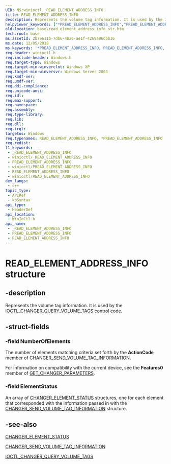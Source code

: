 ```yaml
---
UID: NS:winioctl._READ_ELEMENT_ADDRESS_INFO
title: READ_ELEMENT_ADDRESS_INFO
description: Represents the volume tag information. It is used by the IOCTL_CHANGER_QUERY_VOLUME_TAGS control code.
helpviewer_keywords: ["*PREAD_ELEMENT_ADDRESS_INFO","PREAD_ELEMENT_ADDRESS_INFO","PREAD_ELEMENT_ADDRESS_INFO structure pointer","READ_ELEMENT_ADDRESS_INFO","READ_ELEMENT_ADDRESS_INFO structure","_win32_read_element_address_info_str","base.read_element_address_info_str","winioctl/PREAD_ELEMENT_ADDRESS_INFO","winioctl/READ_ELEMENT_ADDRESS_INFO"]
old-location: base\read_element_address_info_str.htm
tech.root: base
ms.assetid: 2b7e611b-7db6-4ba6-ae1f-4269a96dbb16
ms.date: 12/05/2018
ms.keywords: '*PREAD_ELEMENT_ADDRESS_INFO, PREAD_ELEMENT_ADDRESS_INFO, PREAD_ELEMENT_ADDRESS_INFO structure pointer, READ_ELEMENT_ADDRESS_INFO, READ_ELEMENT_ADDRESS_INFO structure, _win32_read_element_address_info_str, base.read_element_address_info_str, winioctl/PREAD_ELEMENT_ADDRESS_INFO, winioctl/READ_ELEMENT_ADDRESS_INFO'
req.header: winioctl.h
req.include-header: Windows.h
req.target-type: Windows
req.target-min-winverclnt: Windows XP
req.target-min-winversvr: Windows Server 2003
req.kmdf-ver: 
req.umdf-ver: 
req.ddi-compliance: 
req.unicode-ansi: 
req.idl: 
req.max-support: 
req.namespace: 
req.assembly: 
req.type-library: 
req.lib: 
req.dll: 
req.irql: 
targetos: Windows
req.typenames: READ_ELEMENT_ADDRESS_INFO, *PREAD_ELEMENT_ADDRESS_INFO
req.redist: 
f1_keywords:
 - _READ_ELEMENT_ADDRESS_INFO
 - winioctl/_READ_ELEMENT_ADDRESS_INFO
 - PREAD_ELEMENT_ADDRESS_INFO
 - winioctl/PREAD_ELEMENT_ADDRESS_INFO
 - READ_ELEMENT_ADDRESS_INFO
 - winioctl/READ_ELEMENT_ADDRESS_INFO
dev_langs:
 - c++
topic_type:
 - APIRef
 - kbSyntax
api_type:
 - HeaderDef
api_location:
 - WinIoCtl.h
api_name:
 - _READ_ELEMENT_ADDRESS_INFO
 - PREAD_ELEMENT_ADDRESS_INFO
 - READ_ELEMENT_ADDRESS_INFO
---
```


# READ_ELEMENT_ADDRESS_INFO structure


## -description

Represents the volume tag information. It is used by the 
<a href="/windows/desktop/api/winioctl/ni-winioctl-ioctl_changer_query_volume_tags">IOCTL_CHANGER_QUERY_VOLUME_TAGS</a> control code.

## -struct-fields

### -field NumberOfElements

The number of elements matching criteria set forth by the <b>ActionCode</b> member of 
<a href="/windows/win32/api/winioctl/ns-winioctl-changer_send_volume_tag_information">CHANGER_SEND_VOLUME_TAG_INFORMATION</a>. 




For information on compatibility with the current device, see the <b>Features0</b> member of 
<a href="/windows/desktop/api/winioctl/ns-winioctl-get_changer_parameters">GET_CHANGER_PARAMETERS</a>.

### -field ElementStatus

An array of 
<a href="/windows/desktop/api/winioctl/ns-winioctl-changer_element_status">CHANGER_ELEMENT_STATUS</a> structures, one for each element that corresponded with the information passed in with the 
<a href="/windows/win32/api/winioctl/ns-winioctl-changer_send_volume_tag_information">CHANGER_SEND_VOLUME_TAG_INFORMATION</a> structure.

## -see-also

<a href="/windows/desktop/api/winioctl/ns-winioctl-changer_element_status">CHANGER_ELEMENT_STATUS</a>



<a href="/windows/win32/api/winioctl/ns-winioctl-changer_send_volume_tag_information">CHANGER_SEND_VOLUME_TAG_INFORMATION</a>



<a href="/windows/desktop/api/winioctl/ni-winioctl-ioctl_changer_query_volume_tags">IOCTL_CHANGER_QUERY_VOLUME_TAGS</a>

